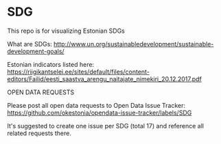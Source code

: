 # SDG

This repo is for visualizing Estonian SDGs

What are SDGs: http://www.un.org/sustainabledevelopment/sustainable-development-goals/

Estonian indicators listed here: https://riigikantselei.ee/sites/default/files/content-editors/Failid/eesti_saastva_arengu_naitajate_nimekiri_20.12.2017.pdf

OPEN DATA REQUESTS

Please post all open data requests to Open Data Issue Tracker:
https://github.com/okestonia/opendata-issue-tracker/labels/SDG

It's suggested to create one issue per SDG (total 17) and reference all related requests there.
